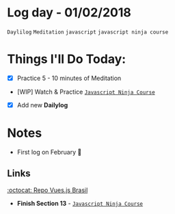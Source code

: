 # Log day - 01/02/2018

`Daylilog` `Meditation` `javascript` `javascript ninja course`

# Things I'll Do Today:

- [x] Practice 5 - 10 minutes of Meditation
- [WIP] Watch & Practice [`Javascript Ninja Course`](https://github.com/wgoulart/course-javascript-ninja)
- [x] Add new **Dailylog**

# Notes
- First log on February 🙌

## Links
[:octocat: Repo Vues.js Brasil](https://github.com/vuejs-br/forum)

- **Finish Section 13** - [`Javascript Ninja Course`](https://github.com/wgoulart/course-javascript-ninja)
